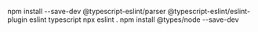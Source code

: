 npm install --save-dev @typescript-eslint/parser @typescript-eslint/eslint-plugin eslint typescript
npx eslint .
npm install @types/node --save-dev